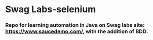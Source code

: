 # Swag Labs-selenium
### Repo for learning automation in Java on Swag labs site: https://www.saucedemo.com/, with the addition of BDD.